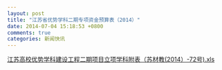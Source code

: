 ```yaml
---
layout: post
title: "江苏省优势学科二期专项资金预算表（2014）"
date: 2014-07-04 15:18:53 +0800
comments: true
categories: 新闻快讯
---
```


[江苏高校优势学科建设工程二期项目立项学科附表（苏材教(2014）-72号).xls](http://985.nju.edu.cn/ewebeditor/UploadFile/20147492617635.xls)
